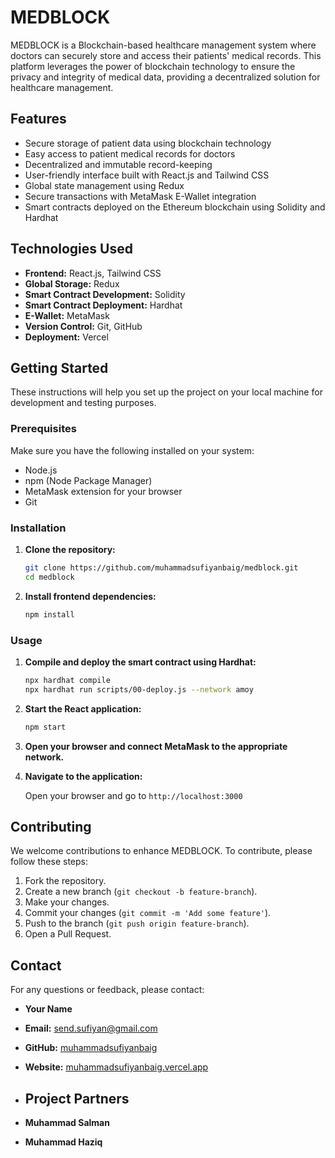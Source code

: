 # MEDBLOCK

MEDBLOCK is a Blockchain-based healthcare management system where doctors can securely store and access their patients' medical records. This platform leverages the power of blockchain technology to ensure the privacy and integrity of medical data, providing a decentralized solution for healthcare management.

## Features

- Secure storage of patient data using blockchain technology
- Easy access to patient medical records for doctors
- Decentralized and immutable record-keeping
- User-friendly interface built with React.js and Tailwind CSS
- Global state management using Redux
- Secure transactions with MetaMask E-Wallet integration
- Smart contracts deployed on the Ethereum blockchain using Solidity and Hardhat

## Technologies Used

- **Frontend:** React.js, Tailwind CSS
- **Global Storage:** Redux
- **Smart Contract Development:** Solidity
- **Smart Contract Deployment:** Hardhat
- **E-Wallet:** MetaMask
- **Version Control:** Git, GitHub
- **Deployment:** Vercel

## Getting Started

These instructions will help you set up the project on your local machine for development and testing purposes.

### Prerequisites

Make sure you have the following installed on your system:

- Node.js
- npm (Node Package Manager)
- MetaMask extension for your browser
- Git

### Installation

1. **Clone the repository:**

   ```bash
   git clone https://github.com/muhammadsufiyanbaig/medblock.git
   cd medblock
   ```

2. **Install frontend dependencies:**

   ```bash
   npm install
   ```

### Usage

1. **Compile and deploy the smart contract using Hardhat:**

   ```bash
   npx hardhat compile
   npx hardhat run scripts/00-deploy.js --network amoy
   ```

2. **Start the React application:**

   ```bash
   npm start
   ```

3. **Open your browser and connect MetaMask to the appropriate network.**

4. **Navigate to the application:**

   Open your browser and go to `http://localhost:3000`

## Contributing

We welcome contributions to enhance MEDBLOCK. To contribute, please follow these steps:

1. Fork the repository.
2. Create a new branch (`git checkout -b feature-branch`).
3. Make your changes.
4. Commit your changes (`git commit -m 'Add some feature'`).
5. Push to the branch (`git push origin feature-branch`).
6. Open a Pull Request.


## Contact

For any questions or feedback, please contact:

- **Your Name**
- **Email:** send.sufiyan@gmail.com
- **GitHub:** [muhammadsufiyanbaig](https://github.com/muhammadsufiyanbaig)
- **Website:** [muhammadsufiyanbaig.vercel.app](https://muhammadsufiyanbaig.vercel.app)

- ## Project Partners
- **Muhammad Salman**
- **Muhammad Haziq**
